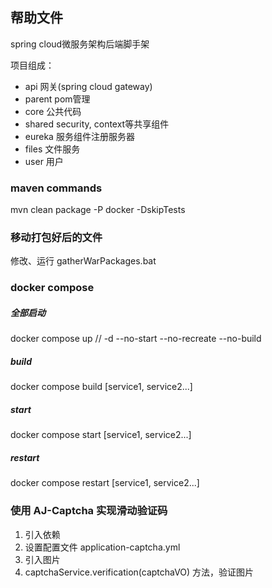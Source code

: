 ## 帮助文件

spring cloud微服务架构后端脚手架

项目组成：
* api 网关(spring cloud gateway)
* parent pom管理
* core 公共代码
* shared security, context等共享组件
* eureka 服务组件注册服务器
* files 文件服务
* user 用户

### maven commands
mvn clean package -P docker -DskipTests

### 移动打包好后的文件
修改、运行 gatherWarPackages.bat

### docker compose
##### 全部启动
docker compose up // -d --no-start --no-recreate --no-build
##### build
docker compose build [service1, service2...]
##### start
docker compose start [service1, service2...]
##### restart
docker compose restart [service1, service2...]


### 使用 AJ-Captcha 实现滑动验证码
1. 引入依赖
2. 设置配置文件 application-captcha.yml
3. 引入图片
4. captchaService.verification(captchaVO) 方法，验证图片
